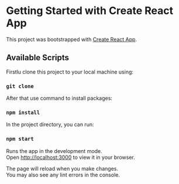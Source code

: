 # Getting Started with Create React App

This project was bootstrapped with [Create React App](https://github.com/facebook/create-react-app).

## Available Scripts

Firstlu clone this project to your local machine using:

### `git clone`

After that use command to install packages:

### `npm install`

In the project directory, you can run:

### `npm start`

Runs the app in the development mode.\
Open [http://localhost:3000](http://localhost:3000) to view it in your browser.

The page will reload when you make changes.\
You may also see any lint errors in the console.

